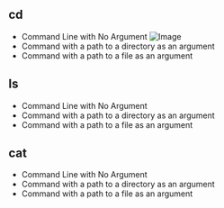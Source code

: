 ## cd
- Command Line with No Argument<be>
![Image](ls_directory.jpg)
- Command with a path to a directory as an argument<br>
- Command with a path to a file as an argument<br>
## ls
- Command Line with No Argument<br>
- Command with a path to a directory as an argument<br>
- Command with a path to a file as an argument<br>
## cat
- Command Line with No Argument<br>
- Command with a path to a directory as an argument<br>
- Command with a path to a file as an argument<br>
